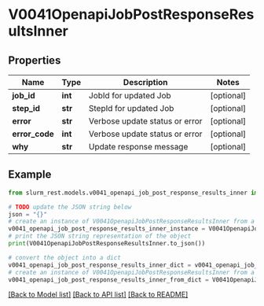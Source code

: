 # V0041OpenapiJobPostResponseResultsInner


## Properties

Name | Type | Description | Notes
------------ | ------------- | ------------- | -------------
**job_id** | **int** | JobId for updated Job | [optional] 
**step_id** | **str** | StepId for updated Job | [optional] 
**error** | **str** | Verbose update status or error | [optional] 
**error_code** | **int** | Verbose update status or error | [optional] 
**why** | **str** | Update response message | [optional] 

## Example

```python
from slurm_rest.models.v0041_openapi_job_post_response_results_inner import V0041OpenapiJobPostResponseResultsInner

# TODO update the JSON string below
json = "{}"
# create an instance of V0041OpenapiJobPostResponseResultsInner from a JSON string
v0041_openapi_job_post_response_results_inner_instance = V0041OpenapiJobPostResponseResultsInner.from_json(json)
# print the JSON string representation of the object
print(V0041OpenapiJobPostResponseResultsInner.to_json())

# convert the object into a dict
v0041_openapi_job_post_response_results_inner_dict = v0041_openapi_job_post_response_results_inner_instance.to_dict()
# create an instance of V0041OpenapiJobPostResponseResultsInner from a dict
v0041_openapi_job_post_response_results_inner_from_dict = V0041OpenapiJobPostResponseResultsInner.from_dict(v0041_openapi_job_post_response_results_inner_dict)
```
[[Back to Model list]](../README.md#documentation-for-models) [[Back to API list]](../README.md#documentation-for-api-endpoints) [[Back to README]](../README.md)


